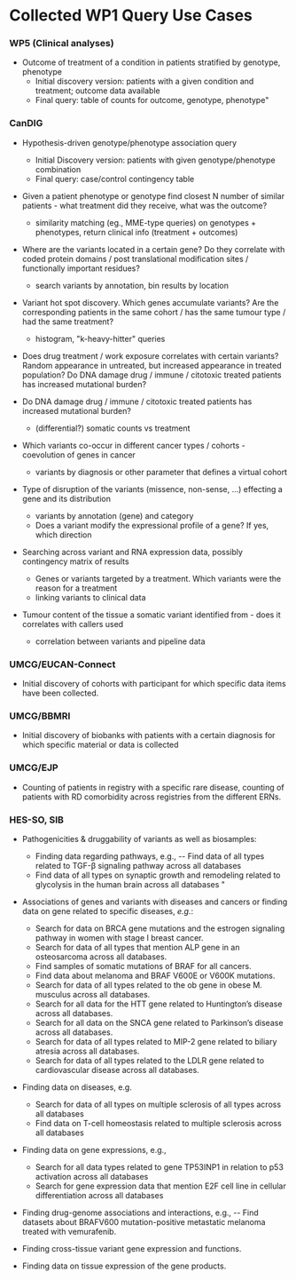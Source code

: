 # Collected WP1 Query Use Cases

### WP5 (Clinical analyses)

* Outcome of treatment of a condition in patients stratified by genotype, phenotype
    - Initial discovery version: patients with a given condition and treatment; outcome data available
    - Final query: table of counts for outcome, genotype, phenotype"

### CanDIG

* Hypothesis-driven genotype/phenotype association query
    - Initial Discovery version: patients with given genotype/phenotype combination
    - Final query: case/control contingency table

* Given a patient phenotype or genotype find closest N number of similar patients - what treatment did they receive, what was the outcome?
    - similarity matching (eg., MME-type queries) on genotypes + phenotypes, return clinical info (treatment + outcomes)

* Where are the variants located in a certain gene? Do they correlate with coded protein domains / post translational modification sites / functionally important residues?
    - search variants by annotation, bin results by location

* Variant hot spot discovery. Which genes accumulate variants? Are the corresponding patients in the same cohort / has the same tumour type / had the same treatment?
    - histogram, "k-heavy-hitter" queries

* Does drug treatment / work exposure correlates with certain variants? Random appearance in untreated, but increased appearance in treated population? Do DNA damage drug / immune / citotoxic treated patients has increased mutational burden?

* Do DNA damage drug / immune / citotoxic treated patients has increased mutational burden?
    - (differential?) somatic counts vs treatment

* Which variants co-occur in different cancer types / cohorts - coevolution of genes in cancer
    - variants by diagnosis or other parameter that defines a virtual cohort

* Type of disruption of the variants (missence, non-sense, ...) effecting a gene and its distribution
    - variants by annotation (gene) and category
    - Does a variant modify the expressional profile of a gene? If yes, which direction

* Searching across variant and RNA expression data, possibly contingency matrix of results
    - Genes or variants targeted by a treatment. Which variants were the reason for a treatment
    - linking variants to clinical data

* Tumour content of the tissue a somatic variant identified from - does it correlates with callers used
    - correlation between variants and pipeline data

### UMCG/EUCAN-Connect

* Initial discovery of cohorts with participant for which specific data items have been collected. 

### UMCG/BBMRI

* Initial discovery of biobanks with patients with a certain diagnosis for which specific material or data is collected

### UMCG/EJP

* Counting of patients in registry with a specific rare disease, counting of patients with RD comorbidity across registries from the different ERNs.

### HES-SO, SIB

* Pathogenicities & druggability of variants as well as biosamples:
    - Finding data regarding pathways, e.g., -- Find data of all types related to TGF-β signaling pathway across all databases
    - Find data of all types on synaptic growth and remodeling related to glycolysis in the human brain across all databases "

* Associations of genes and variants with diseases and cancers or finding data on gene related to specific diseases, _e.g._:
    - Search for data on BRCA gene mutations and the estrogen signaling pathway in women with stage I breast cancer.
    - Search for data of all types that mention ALP gene in an osteosarcoma across all databases. 
    - Find samples of somatic mutations of BRAF for all cancers.
    - Find data about melanoma and BRAF V600E or V600K mutations. 
    - Search for data of all types related to the ob gene in obese M. musculus across all databases.
    - Search for all data for the HTT gene related to Huntington’s disease across all databases.
    - Search for all data on the SNCA gene related to Parkinson’s disease across all databases.
    - Search for data of all types related to MIP-2 gene related to biliary atresia across all databases.
    - Search for data of all types related to the LDLR gene related to cardiovascular disease across all databases.

* Finding data on diseases, e.g.
    - Search for data of all types on multiple sclerosis of all types across all databases
    - Find data on T-cell homeostasis related to multiple sclerosis across all databases

* Finding data on gene expressions, e.g., 
    - Search for all data types related to gene TP53INP1 in relation to p53 activation across all databases
    - Search for gene expression data that mention E2F cell line in cellular differentiation across all databases

* Finding drug-genome associations and interactions, e.g., -- Find datasets about BRAFV600 mutation-positive metastatic melanoma treated with vemurafenib.

* Finding cross-tissue variant gene expression and functions.

* Finding data on tissue expression of the gene products.
